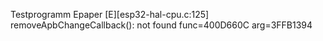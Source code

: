 Testprogramm Epaper
[E][esp32-hal-cpu.c:125] removeApbChangeCallback(): not found func=400D660C arg=3FFB1394